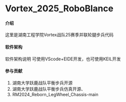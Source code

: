 # Vortex_2025_RoboBlance

#### 介绍
这里是湖南工程学院Vortex战队25赛季并联轮腿步兵代码

#### 软件架构
软件架构说明
可使用VScode+EIDE开发，也可使用KEIL开发


#### 参与贡献

1.  湖南大学跃鹿战队平衡步兵开源
2.  湖南大学跃鹿战队平衡步兵仿真开源、
3.  RM2024_Reborn_LegWheel_Chassis-main
